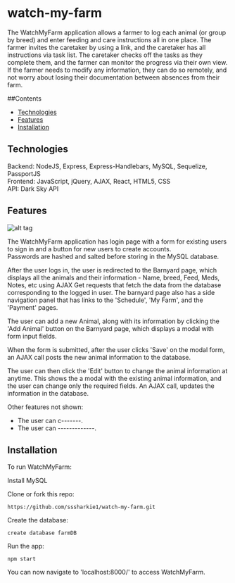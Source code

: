 # watch-my-farm


The WatchMyFarm application allows a farmer to log each animal (or group by breed) and enter feeding and care instructions all in one place.  The farmer invites the caretaker by using a link, and the caretaker has all instructions via task list.  The caretaker checks off the tasks as they complete them, and the farmer can monitor the progress via their own view.   If the farmer needs to modify any information, they can do so remotely, and not worry about losing their documentation between absences from their farm.

##Contents
* [Technologies](#technologies)
* [Features](#features)
* [Installation](#install)

## <a name="technologies"></a>Technologies

Backend: NodeJS, Express, Express-Handlebars, MySQL, Sequelize, PassportJS<br/>
Frontend: JavaScript, jQuery, AJAX, React, HTML5, CSS<br/>
API: Dark Sky API<br/>

## <a name="features"></a>Features

![alt tag](http://g.recordit.co/iMjRJ29sYV.gif)

The WatchMyFarm application has login page with a form for existing users to sign in and a button for new users to create accounts.<br>
Passwords are hashed and salted before storing in the MySQL database.


After the user logs in, the user is redirected to the Barnyard page, which displays all the animals and their information - Name, breed, Feed, Meds, Notes, etc using AJAX Get requests that fetch the data from the database corresponding to the logged in user. The barnyard page also has a side navigation panel that has links to the 'Schedule', 'My Farm', and the 'Payment' pages.<br>

The user can add a new Animal, along with its information by clicking the 'Add Animal' button on the Barnyard page, which displays a modal with form input fields.


When the form is submitted, after the user clicks 'Save' on the modal form, an AJAX call posts the new animal information to the database.

The user can then click the 'Edit' button to change the animal information at anytime. This shows the a modal with the existing animal information, and the user can change only the required fields. An AJAX call, updates the information in the database.


Other features not shown:
- The user can c-------.
- The user can -------------.

## <a name="install"></a>Installation

To run WatchMyFarm:

Install MySQL

Clone or fork this repo:

```
https://github.com/sssharkie1/watch-my-farm.git
```

Create the database:

```
create database farmDB

```

Run the app:

```
npm start
```

You can now navigate to 'localhost:8000/' to access WatchMyFarm.
